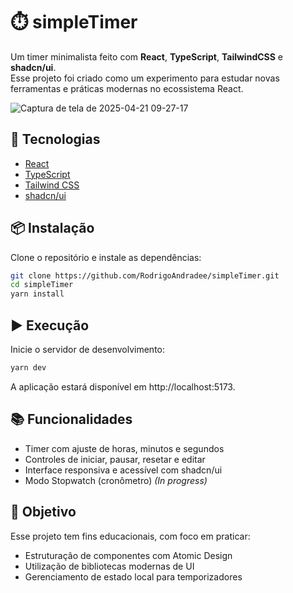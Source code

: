 # ⏱️ simpleTimer

Um timer minimalista feito com **React**, **TypeScript**, **TailwindCSS** e **shadcn/ui**.  
Esse projeto foi criado como um experimento para estudar novas ferramentas e práticas modernas no ecossistema React.

![Captura de tela de 2025-04-21 09-27-17](https://github.com/user-attachments/assets/1529b8a2-1599-4b65-81c9-d8851d3167f5)

## 🚀 Tecnologias

- [React](https://reactjs.org/)
- [TypeScript](https://www.typescriptlang.org/)
- [Tailwind CSS](https://tailwindcss.com/)
- [shadcn/ui](https://ui.shadcn.com/)

## 📦 Instalação

Clone o repositório e instale as dependências:

```bash
git clone https://github.com/RodrigoAndradee/simpleTimer.git
cd simpleTimer
yarn install
```

## ▶️ Execução

Inicie o servidor de desenvolvimento:

```bash
yarn dev
```

A aplicação estará disponível em http://localhost:5173.

## 📚 Funcionalidades

- Timer com ajuste de horas, minutos e segundos
- Controles de iniciar, pausar, resetar e editar
- Interface responsiva e acessível com shadcn/ui
- Modo Stopwatch (cronômetro) _(In progress)_

## 📌 Objetivo

Esse projeto tem fins educacionais, com foco em praticar:

- Estruturação de componentes com Atomic Design
- Utilização de bibliotecas modernas de UI
- Gerenciamento de estado local para temporizadores
